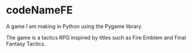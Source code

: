 # codeNameFE
A game I am making in Python using the Pygame library.

The game is a tactics RPG inspired by titles such as Fire Emblem and Final Fantasy Tactics.

